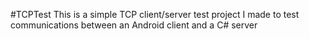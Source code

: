 #TCPTest
This is a simple TCP client/server test project I made to test communications between an Android client and a C# server
